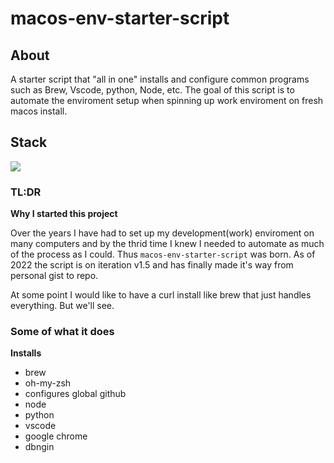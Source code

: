 # macos-env-starter-script

## About 

A starter script that "all in one" installs and configure common programs such as Brew, Vscode, python, Node, etc. The goal of this script is to automate the enviroment setup when spinning up work enviroment on fresh macos install. 


## Stack
<img src="https://skillicons.dev/icons?i=bash&perline=10" />

### TL:DR

**Why I started this project**

Over the years I have had to set up my development(work) enviroment on many computers and by the thrid time I knew I needed to automate as much of the process as I could. Thus `macos-env-starter-script` was born. As of 2022 the script is on iteration v1.5 and has finally made it's way from personal gist to repo. 

At some point I would like to have a curl install like brew that just handles everything. But we'll see. 

### Some of what it does 

**Installs**
- brew
- oh-my-zsh 
- configures global github
- node
- python 
- vscode
- google chrome 
- dbngin 



